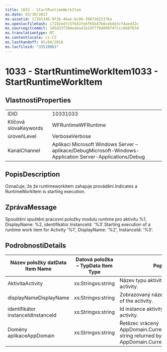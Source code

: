 ```yaml
---
title: 1033 - StartRuntimeWorkItem
ms.date: 03/30/2017
ms.assetid: 172b5346-9f3b-46ae-bc06-39872022376a
ms.openlocfilehash: c7192ed7c5fb43fe6f65b47b8cebde3cf4aed32c
ms.sourcegitcommit: 3d5d33f384eeba41b2dff79d096f47ccc8d8f03d
ms.translationtype: MT
ms.contentlocale: cs-CZ
ms.lasthandoff: 05/04/2018
ms.locfileid: "33510063"
---
```

# <a name="1033---startruntimeworkitem"></a><span data-ttu-id="eead0-102">1033 - StartRuntimeWorkItem</span><span class="sxs-lookup"><span data-stu-id="eead0-102">1033 - StartRuntimeWorkItem</span></span>
## <a name="properties"></a><span data-ttu-id="eead0-103">Vlastnosti</span><span class="sxs-lookup"><span data-stu-id="eead0-103">Properties</span></span>  
  
|||  
|-|-|  
|<span data-ttu-id="eead0-104">ID</span><span class="sxs-lookup"><span data-stu-id="eead0-104">ID</span></span>|<span data-ttu-id="eead0-105">1033</span><span class="sxs-lookup"><span data-stu-id="eead0-105">1033</span></span>|  
|<span data-ttu-id="eead0-106">Klíčová slova</span><span class="sxs-lookup"><span data-stu-id="eead0-106">Keywords</span></span>|<span data-ttu-id="eead0-107">WFRuntime</span><span class="sxs-lookup"><span data-stu-id="eead0-107">WFRuntime</span></span>|  
|<span data-ttu-id="eead0-108">úroveň</span><span class="sxs-lookup"><span data-stu-id="eead0-108">Level</span></span>|<span data-ttu-id="eead0-109">Verbose</span><span class="sxs-lookup"><span data-stu-id="eead0-109">Verbose</span></span>|  
|<span data-ttu-id="eead0-110">Kanál</span><span class="sxs-lookup"><span data-stu-id="eead0-110">Channel</span></span>|<span data-ttu-id="eead0-111">Aplikaci Microsoft Windows Server – aplikace/Debug</span><span class="sxs-lookup"><span data-stu-id="eead0-111">Microsoft-Windows-Application Server-Applications/Debug</span></span>|  
  
## <a name="description"></a><span data-ttu-id="eead0-112">Popis</span><span class="sxs-lookup"><span data-stu-id="eead0-112">Description</span></span>  
 <span data-ttu-id="eead0-113">Označuje, že že runtimeworkitem zahajuje provádění.</span><span class="sxs-lookup"><span data-stu-id="eead0-113">Indicates a RuntimeWorkItem is starting execution.</span></span>  
  
## <a name="message"></a><span data-ttu-id="eead0-114">Zpráva</span><span class="sxs-lookup"><span data-stu-id="eead0-114">Message</span></span>  
 <span data-ttu-id="eead0-115">Spouštění spuštění pracovní položky modulu runtime pro aktivitu %1, DisplayName: %2, identifikátor InstanceId: '%3'.</span><span class="sxs-lookup"><span data-stu-id="eead0-115">Starting execution of a runtime work item for Activity '%1', DisplayName: '%2', InstanceId: '%3'.</span></span>  
  
## <a name="details"></a><span data-ttu-id="eead0-116">Podrobnosti</span><span class="sxs-lookup"><span data-stu-id="eead0-116">Details</span></span>  
  
|<span data-ttu-id="eead0-117">Název položky dat</span><span class="sxs-lookup"><span data-stu-id="eead0-117">Data Item Name</span></span>|<span data-ttu-id="eead0-118">Datová položka – Typ</span><span class="sxs-lookup"><span data-stu-id="eead0-118">Data Item Type</span></span>|<span data-ttu-id="eead0-119">Popis</span><span class="sxs-lookup"><span data-stu-id="eead0-119">Description</span></span>|  
|--------------------|--------------------|-----------------|  
|<span data-ttu-id="eead0-120">Aktivita</span><span class="sxs-lookup"><span data-stu-id="eead0-120">Activity</span></span>|<span data-ttu-id="eead0-121">xs:String</span><span class="sxs-lookup"><span data-stu-id="eead0-121">xs:string</span></span>|<span data-ttu-id="eead0-122">Název typu aktivity.</span><span class="sxs-lookup"><span data-stu-id="eead0-122">The type name of the activity.</span></span>|  
|<span data-ttu-id="eead0-123">displayName</span><span class="sxs-lookup"><span data-stu-id="eead0-123">DisplayName</span></span>|<span data-ttu-id="eead0-124">xs:String</span><span class="sxs-lookup"><span data-stu-id="eead0-124">xs:string</span></span>|<span data-ttu-id="eead0-125">Zobrazovaný název aktivity.</span><span class="sxs-lookup"><span data-stu-id="eead0-125">The display name of the activity.</span></span>|  
|<span data-ttu-id="eead0-126">identifikátor instanceId</span><span class="sxs-lookup"><span data-stu-id="eead0-126">InstanceId</span></span>|<span data-ttu-id="eead0-127">xs:String</span><span class="sxs-lookup"><span data-stu-id="eead0-127">xs:string</span></span>|<span data-ttu-id="eead0-128">Id instance aktivity.</span><span class="sxs-lookup"><span data-stu-id="eead0-128">The instance id of the activity.</span></span>|  
|<span data-ttu-id="eead0-129">Domény aplikace</span><span class="sxs-lookup"><span data-stu-id="eead0-129">AppDomain</span></span>|<span data-ttu-id="eead0-130">xs:String</span><span class="sxs-lookup"><span data-stu-id="eead0-130">xs:string</span></span>|<span data-ttu-id="eead0-131">Řetězec vrácený AppDomain.CurrentDomain.FriendlyName.</span><span class="sxs-lookup"><span data-stu-id="eead0-131">The string returned by AppDomain.CurrentDomain.FriendlyName.</span></span>|
